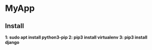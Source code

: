 # MyApp
## Install

**1: sudo apt install python3-pip
  2: pip3 install virtualenv
  3: pip3 install django**
